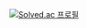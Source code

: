 [![Solved.ac 프로필](http://mazassumnida.wtf/api/v2/generate_badge?boj=sb3129256)](https://solved.ac/sb3129256)
